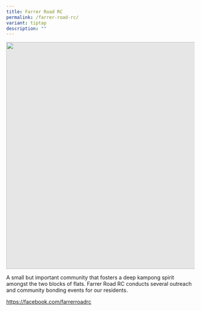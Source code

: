 ```yaml
---
title: Farrer Road RC
permalink: /farrer-road-rc/
variant: tiptap
description: ""
---
```

<p></p>
<div class="isomer-image-wrapper">
<img style="display: block;-webkit-user-select: none;margin: auto;cursor: zoom-in;background-color: hsl(0, 0%, 90%);transition: background-color 300ms;" height="607" width="914" src="https://uploads-ssl.webflow.com/60f4a4872dd5b71d47df606a/64f706938d5ce997ca58c238_25%20%26%2026%20July%202022(10).jpg">
</div>
<p>A small but important community that fosters a deep kampong spirit amongst
the two blocks of flats. Farrer Road RC conducts several outreach and community
bonding events for our residents.</p>
<p><a href="https://facebook.com/farrerroadrc" rel="noopener noreferrer nofollow" target="_blank">https://facebook.com/farrerroadrc</a>
</p>